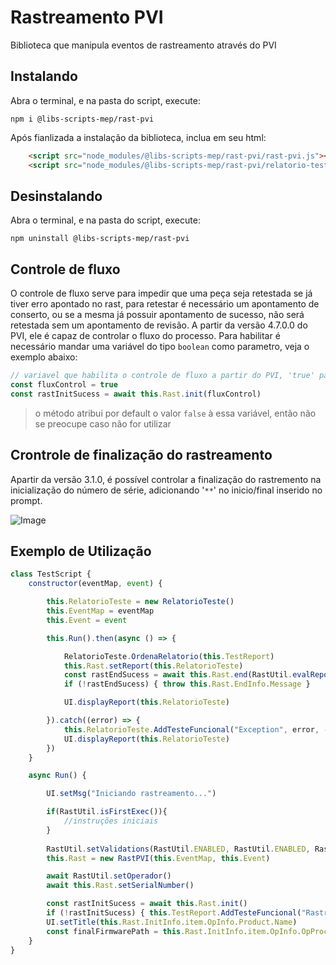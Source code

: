 # Rastreamento PVI

Biblioteca que manipula eventos de rastreamento através do PVI

## Instalando

Abra o terminal, e na pasta do script, execute:

```
npm i @libs-scripts-mep/rast-pvi
```

Após fianlizada a instalação da biblioteca, inclua em seu html:

```html
	<script src="node_modules/@libs-scripts-mep/rast-pvi/rast-pvi.js"></script>
	<script src="node_modules/@libs-scripts-mep/rast-pvi/relatorio-teste.js"></script>
```

## Desinstalando

Abra o terminal, e na pasta do script, execute:

```
npm uninstall @libs-scripts-mep/rast-pvi
```

## Controle de fluxo

O controle de fluxo serve para impedir que uma peça seja retestada se já tiver erro apontado no rast, para retestar é necessário um apontamento de conserto, ou se a mesma já possuir apontamento de sucesso, não será retestada sem um apontamento de revisão.
A partir da versão 4.7.0.0 do PVI, ele é capaz de controlar o fluxo do processo. Para habilitar é necessário mandar uma variável do tipo `boolean` como parametro, veja o exemplo abaixo:

``` javascript
// variavel que habilita o controle de fluxo a partir do PVI, 'true' para habilitado
const fluxControl = true
const rastInitSucess = await this.Rast.init(fluxControl)
```

> o método atribui por default o valor `false` à essa variável, então não se preocupe caso não for utilizar


## Crontrole de finalização do rastreamento

Apartir da versão 3.1.0, é possível controlar a finalização do rastremento na inicialização do número de série, adicionando '```**```' no inicio/final inserido no prompt. 

![Image](https://i.imgur.com/ix7xAfM.png)


## Exemplo de Utilização

``` js
class TestScript {
    constructor(eventMap, event) {

        this.RelatorioTeste = new RelatorioTeste()
        this.EventMap = eventMap
        this.Event = event

        this.Run().then(async () => {

            RelatorioTeste.OrdenaRelatorio(this.TestReport)
            this.Rast.setReport(this.RelatorioTeste)
            const rastEndSucess = await this.Rast.end(RastUtil.evalReport(this.RelatorioTeste))
            if (!rastEndSucess) { throw this.Rast.EndInfo.Message }

            UI.displayReport(this.RelatorioTeste)

        }).catch((error) => {
            this.RelatorioTeste.AddTesteFuncional("Exception", error, -1, false)
            UI.displayReport(this.RelatorioTeste)
        })
    }

    async Run() {

        UI.setMsg("Iniciando rastreamento...")

        if(RastUtil.isFirstExec()){
            //instruções iniciais
        }
        
        RastUtil.setValidations(RastUtil.ENABLED, RastUtil.ENABLED, RastUtil.ENABLED, RastUtil.DISABLED)
        this.Rast = new RastPVI(this.EventMap, this.Event)

        await RastUtil.setOperador()
        await this.Rast.setSerialNumber()

        const rastInitSucess = await this.Rast.init()
        if (!rastInitSucess) { this.TestReport.AddTesteFuncional("Rastreamento Init", this.Rast.InitInfo.Message, -1, false); return }
        UI.setTitle(this.Rast.InitInfo.item.OpInfo.Product.Name)
        const finalFirmwarePath = this.Rast.InitInfo.item.OpInfo.OpProcesses.find(process => process.ID == "TF").Firmware
    }
}
```